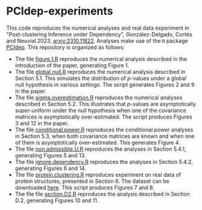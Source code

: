 # PCIdep-experiments
This code reproduces the numerical analyses and real data experiment in "Post-clustering Inference under Dependency", González-Delgado, Cortés and Neuvial 2023, [arxiv:2310.11822](https://arxiv.org/abs/2310.11822). Analyses make use of the $\texttt{R}$ package [PCIdep](https://github.com/gonzalez-delgado/PCIdep). This repository is organized as follows:

* The file [figure.1.R](https://github.com/gonzalez-delgado/PCIdep-experiments/blob/main/figure.1.R) reproduces the numerical analysis described in the introduction of the paper, generating Figure 1.
* The file [global.null.R](https://github.com/gonzalez-delgado/PCIdep-experiments/blob/main/global.null.R) reproduces the numerical analysis described in Section 5.1. This simulates the distribution of $p$-values under a global null hypothesis in various settings. The script generates Figures 2 and 9 in the paper.
* The file [sigma.overestimation.R](https://github.com/gonzalez-delgado/PCIdep-experiments/blob/main/sigma.overestimation.R) reproduces the numerical analyses described in Section 5.2. This illustrates that $p$-values are asymptotically super-uniform under the null hypothesis when one of the covariance matrices is asymptotically over-estimated. The script produces Figures 3 and 12 in the paper.
* The file [conditional.power.R](https://github.com/gonzalez-delgado/PCIdep-experiments/blob/main/conditional.power.R) reproduces the conditional power analyses in Section 5.3, when both covariance matrices are known and when one of them is asymptotically over-estimated. This generates Figure 4.
* The file [non.admissible.U.R](https://github.com/gonzalez-delgado/PCIdep-experiments/blob/main/non.admissible.U.R) reproduces the analyses in Section 5.4.1, generating Figures 5 and 13.
* The file [ignore.dependency.R](https://github.com/gonzalez-delgado/PCIdep-experiments/blob/main/ignore.dependency.R) reproduces the analyses in Section 5.4.2, generating Figures 6 and 14.
* The file [protein.clustering.R](https://github.com/gonzalez-delgado/PCIdep-experiments/blob/main/protein.clustering.R) reproduces experiment on real data of protein structures, presented in Section 6. The dataset can be downloaded [here](https://zenodo.org/doi/10.5281/zenodo.10021201). This script produces Figures 7 and 8.
* The file file [section.D2.R](https://github.com/gonzalez-delgado/PCIdep-experiments/blob/main/section.D2.R) reproduces the analysis described in Section D.2, generating Figures 10 and 11. 
